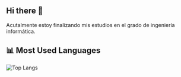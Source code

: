 ## Hi there 👋

Acutalmente estoy finalizando mis estudios en el grado de ingeniería informática.

## 📊 Most Used Languages  

![Top Langs](https://github-readme-stats.vercel.app/api/top-langs/?username=TU_USUARIO&layout=compact&langs_count=6&theme=radical)
